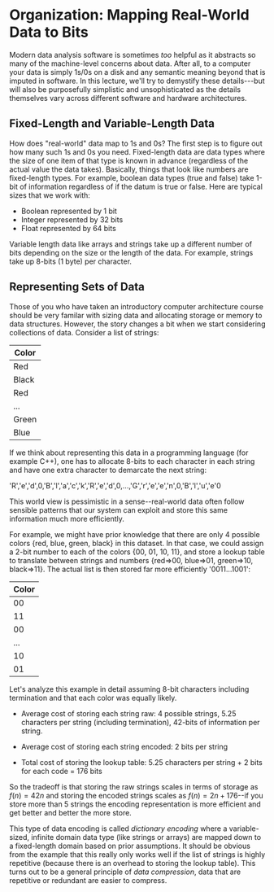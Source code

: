# Organization: Mapping Real-World Data to Bits
Modern data analysis software is sometimes *too* helpful as it abstracts so many of the machine-level concerns about data. After all, to a computer your data is simply 1s/0s on a disk and any semantic meaning beyond that is imputed in software. In this lecture, we'll try to demystify these details---but will also be purposefully simplistic and unsophisticated as the details themselves vary across different software and hardware architectures.

## Fixed-Length and Variable-Length Data
How does "real-world" data map to 1s and 0s? The first step is to figure out how many such 1s and 0s you need. Fixed-length data are data types where the size of one item of that type is known in advance (regardless of the actual value the data takes). Basically, things that look like numbers are fixed-length types. For example, boolean data types (true and false) take 1-bit of information regardless of if the datum is true or false. Here are typical sizes that we work with:

* Boolean represented by 1 bit
* Integer represented by 32 bits
* Float represented by 64 bits

Variable length data like arrays and strings take up a different number of bits depending on the size or the length of the data. For example, strings take up 8-bits (1 byte) per character.

## Representing Sets of Data
Those of you who have taken an introductory computer architecture course should be very familar with sizing data and allocating storage or memory to data structures. However, the story changes a bit when we start considering collections of data. Consider a list of strings:

| Color |
|-------|
| Red   |
| Black   |
| Red   |
| ...   |
| Green   |
| Blue  |

If we think about representing this data in a programming language (for example C++), one has to allocate 8-bits to each character in each string and have one extra character to demarcate the next string:

'R','e','d',0,'B','l','a','c','k','R','e','d',0,...,'G','r','e','e','n',0,'B','l','u','e'0

This world view is pessimistic in a sense--real-world data often follow sensible patterns that our system can exploit and store this same information much more efficiently. 

For example, we might have prior knowledge that there are only 4 possible colors {red, blue, green, black} in this dataset. In that case,  we could assign a 2-bit number to each of the colors {00, 01, 10, 11}, and store a lookup table to translate between strings and numbers {red=>00, blue=>01, green=>10, black=>11}. The actual list is then stored far more efficiently '0011...1001':

| Color |
|-------|
| 00   |
| 11   |
| 00   |
| ...   |
| 10   |
| 01  |

Let's analyze this example in detail assuming 8-bit characters including termination and that each color was equally likely. 

* Average cost of storing each string raw: 4 possible strings, 5.25 characters per string (including termination), 42-bits of information per string.

* Average cost of storing each string encoded: 2 bits per string

* Total cost of storing the lookup table: 5.25 characters per string + 2 bits for each code = 176 bits

So the tradeoff is that storing the raw strings scales in terms of storage as $f(n) = 42n$ and storing the encoded strings scales as $f(n) = 2n + 176$--if you store more than 5 strings the encoding representation is more efficient and get better and better the more store. 

This type of data encoding is called *dictionary encoding* where a variable-sized, infinite domain data type (like strings or arrays) are mapped down to a fixed-length domain based on prior assumptions. It should be obvious from the example that this really only works well if the list of strings is highly repetitive (because there is an overhead to storing the lookup table). This turns out to be a general principle of *data compression*, data that are repetitive or redundant are easier to compress. 
